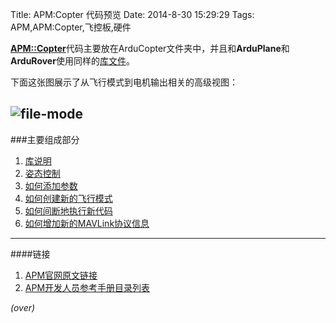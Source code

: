 Title: APM:Copter 代码预览
Date: 2014-8-30 15:29:29 
Tags: APM,APM:Copter,飞控板,硬件

<!-- PELICAN_BEGIN__SUMMARY -->
[**APM::Copter**](https://github.com/diydrones/ardupilot)代码主要放在ArduCopter文件夹中，并且和**ArduPlane**和**ArduRover**使用同样的[库文件](https://github.com/diydrones/ardupilot/tree/master/libraries)。
<!-- PELICAN_END_SUMMARY -->

下面这张图展示了从飞行模式到电机输出相关的高级视图：

![file-mode](http://dev.ardupilot.com/wp-content/uploads/sites/6/2013/06/AC_CodeOverview_AutoFlightModes.png)
---
###主要组成部分
1. [库说明]({filename}2014-08-30-APM-Arducopter相关库介绍.md)
1. [姿态控制]({filename}2014-08-31-APM-ArduCopter姿态控制概览.md)
1. [如何添加参数]({filename}2014-09-02-APM-添加新的参数.md)
1. [如何创建新的飞行模式]({filename}2014-09-05-APM-ArduCopter添加新的飞行模式.md)
1. [如何间断地执行新代码]({filename}2014-09-05-APM-ArduCopter规划新代码使之按一定频率运行.md)
1. [如何增加新的MAVLink协议信息]({filename}2014-09-05-APM-增加新的MAVLink通讯协议消息.md)

---
####链接

1. [APM官网原文链接](http://dev.ardupilot.com/wiki/apmcopter-code-overview/)
1. [APM开发人员参考手册目录列表]({filename}2014-08-29-APM-开发人员参考手册目录列表.md)

*(over)*